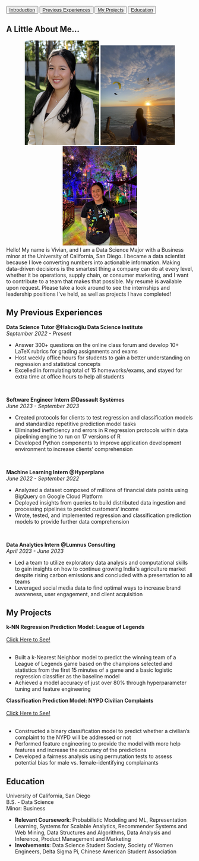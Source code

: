 <link rel="stylesheet" type="text/css" href="style.css">

<button><a href="#Introduction">Introduction</a></button>
<button><a href="#Experience">Previous Experiences</a></button>
<button><a href="#Projects">My Projects</a></button>
<button><a href="#Education">Education</a></button>

## A Little About Me...
<p id="Introduction">
  <div class="photo-container">
    <div style="text-align: center;">
        <img src="vivian.jpg" alt="Vivian Lin" style="width: 200px; height: auto;">
        <img src="sd.jpg" alt="San Diego Sunset" style="width: 200px; height: auto;">
        <img src="disney.JPG" alt="Disneyland!" style="width: 200px; height: auto;">
    </div>
  </div>
Hello! My name is Vivian, and I am a Data Science Major with a Business minor at the University of California, San Diego. I became a data scientist because I love converting numbers into actionable information. Making data-driven decisions is the smartest thing a company can do at every level, whether it be operations, supply chain, or consumer marketing, and I want to contribute to a team that makes that possible. My resumè is available upon request. Please take a look around to see the internships and leadership positions I've held, as well as projects I have completed! 
</p>

## My Previous Experiences
<p id="Experience">
<strong>Data Science Tutor @Halıcıoğlu Data Science Institute</strong>
  <br>
<em>September 2022 - Present</em>
  <ul>
    <li>Answer 300+ questions on the online class forum and develop 10+ LaTeX rubrics for grading assignments and exams</li>
    <li>Host weekly office hours for students to gain a better understanding on regression and statistical concepts</li>
    <li>Excelled in formulating total of 15 homeworks/exams, and stayed for extra time at office hours to help all students</li>
  </ul>

<br>

<strong>Software Engineer Intern @Dassault Systèmes</strong>
<br>
<em>June 2023 - September 2023</em>
  <ul>
    <li>Created protocols for clients to test regression and classification models and standardize repetitive prediction model tasks</li>
    <li>Eliminated inefficiency and errors in R regression protocols within data pipelining engine to run on 17 versions of R</li>
    <li>Developed Python components to improve application development environment to increase clients’ comprehension</li>
  </ul>

<br>

<strong>Machine Learning Intern @Hyperplane</strong>
<br>
<em>June 2022 - September 2022</em>
  <ul>
    <li>Analyzed a dataset composed of millions of financial data points using BigQuery on Google Cloud Platform</li>
    <li>Deployed insights from queries to build distributed data ingestion and processing pipelines to predict customers’ income</li>
    <li>Wrote, tested, and implemented regression and classification prediction models to provide further data comprehension</li>
  </ul>

<br>

<strong>Data Analytics Intern @Lumnus Consulting</strong>
<br>
<em>April 2023 - June 2023</em>
  <ul>
    <li>Led a team to utilize exploratory data analysis and computational skills to gain insights on how to continue growing India's agriculture market despite rising carbon emissions and concluded with a presentation to all teams </li>
    <li>Leveraged social media data to find optimal ways to increase brand awareness, user engagement, and client acquisition </li>
  </ul>
</p>

## My Projects
<p id="Projects">
<strong>k-NN Regression Prediction Model: League of Legends</strong>
  <br>
  <br>
    <a href="League_of_Legends_Project.pdf" class="button" target="_blank">Click Here to See!</a>
  <br>
  <br>
  <ul>
    <li>Built a k-Nearest Neighbor model to predict the winning team of a League of Legends game based on the champions selected and statistics from the first 15 minutes of a game and a basic logistic regression classifier as the baseline model</li>
    <li>Achieved a model accuracy of just over 80% through hyperparameter tuning and feature engineering</li>
  </ul>

<strong>Classification Prediction Model: NYPD Civilian Complaints</strong>
<br>
<br>
    <a href="NYPD_Civilian_Complaints_Project.pdf" class="button" target="_blank">Click Here to See!</a>
  <br>
  <br>
  <ul>
    <li>Constructed a binary classification model to predict whether a civilian’s complaint to the NYPD will be addressed or not </li>
    <li>Performed feature engineering to provide the model with more help features and increase the accuracy of the predictions </li>
    <li>Developed a fairness analysis using permutation tests to assess potential bias for male vs. female-identifying complainants </li>
  </ul>
</p>

## Education
<p id="Education">
University of California, San Diego
  <br>
<space></space><space></space>B.S. - Data Science
  <br>
<space></space><space></space><space></space><space></space>Minor: Business
<ul>
  <li><strong>Relevant Coursework</strong>: Probabilistic Modeling and ML, Representation Learning, Systems for Scalable Analytics, Recommender Systems and Web Mining, Data Structures and Algorithms, Data Analysis and Inference, Product Management and Marketing</li>
  <li><strong>Involvements</strong>: Data Science Student Society, Society of Women Engineers, Delta Sigma Pi, Chinese American Student Association</li>
</ul>
</p>


